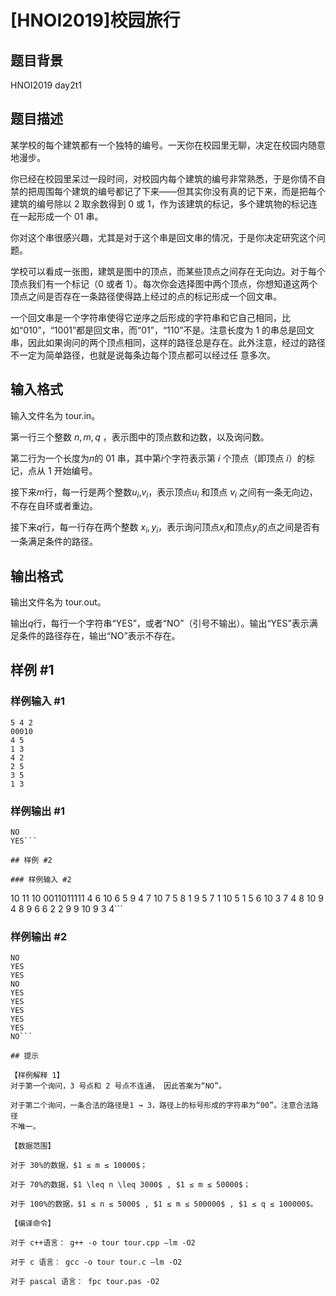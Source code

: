 # [HNOI2019]校园旅行

## 题目背景

HNOI2019 day2t1

## 题目描述

某学校的每个建筑都有一个独特的编号。一天你在校园里无聊，决定在校园内随意地漫步。

你已经在校园里呆过一段时间，对校园内每个建筑的编号非常熟悉，于是你情不自禁的把周围每个建筑的编号都记了下来——但其实你没有真的记下来，而是把每个建筑的编号除以 2 取余数得到 0 或 1，作为该建筑的标记，多个建筑物的标记连在一起形成一个 01 串。

你对这个串很感兴趣，尤其是对于这个串是回文串的情况，于是你决定研究这个问题。

学校可以看成一张图，建筑是图中的顶点，而某些顶点之间存在无向边。对于每个顶点我们有一个标记（0 或者 1）。每次你会选择图中两个顶点，你想知道这两个顶点之间是否存在一条路径使得路上经过的点的标记形成一个回文串。

一个回文串是一个字符串使得它逆序之后形成的字符串和它自己相同，比如“010”，“1001”都是回文串，而“01”，“110”不是。注意长度为 1 的串总是回文串，因此如果询问的两个顶点相同，这样的路径总是存在。此外注意，经过的路径不一定为简单路径，也就是说每条边每个顶点都可以经过任
意多次。


## 输入格式

输入文件名为 tour.in。

第一行三个整数 $n,m,q$ ，表示图中的顶点数和边数，以及询问数。

第二行为一个长度为$n$的 01 串，其中第$i$个字符表示第 $i$ 个顶点（即顶点 $i$）的标记，点从 1 开始编号。

接下来$m$行，每一行是两个整数$u_i$,$v_i$，表示顶点$u_i$ 和顶点 $v_i$ 之间有一条无向边，不存在自环或者重边。

接下来$q$行，每一行存在两个整数 $x_i,y_i$，表示询问顶点$x_i$和顶点$y_i$的点之间是否有一条满足条件的路径。


## 输出格式

输出文件名为 tour.out。

输出$q$行，每行一个字符串“YES”，或者“NO”（引号不输出）。输出“YES”表示满足条件的路径存在，输出“NO”表示不存在。


## 样例 #1

### 样例输入 #1
```
5 4 2
00010
4 5
1 3
4 2
2 5
3 5
1 3
```

### 样例输出 #1

```
NO
YES```

## 样例 #2

### 样例输入 #2
```
10 11 10
0011011111
4 6
10 6
5 9
4 7
10 7
5 8
1 9
5 7
1 10
5 1
5 6
10 3
7 4
8 10
9 4
8 9
6 6
2 2
9 9
10 9
3 4```

### 样例输出 #2

```
NO
YES
YES
NO
YES
YES
YES
YES
YES
NO```

## 提示

【样例解释 1】
对于第一个询问，3 号点和 2 号点不连通， 因此答案为“NO”。

对于第二个询问，一条合法的路径是1 → 3，路径上的标号形成的字符串为“00”。注意合法路径
不唯一。 

【数据范围】

对于 30%的数据，$1 ≤ m ≤ 10000$；

对于 70%的数据，$1 \leq n \leq 3000$ , $1 ≤ m ≤ 50000$；

对于 100%的数据，$1 ≤ n ≤ 5000$ , $1 ≤ m ≤ 500000$ , $1 ≤ q ≤ 100000$。

【编译命令】

对于 c++语言： g++ -o tour tour.cpp –lm -O2

对于 c 语言： gcc -o tour tour.c –lm -O2

对于 pascal 语言： fpc tour.pas -O2
